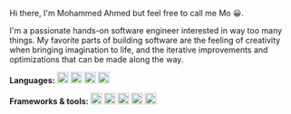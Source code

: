 Hi there, I'm Mohammed Ahmed but feel free to call me Mo 😀.

I'm a passionate hands-on software engineer interested in way too many things. My favorite parts of building software are the feeling of creativity when bringing imagination to life, and the iterative improvements and optimizations that can be made along the way.

**Languages:**
<code><img height="20" alt="Python"     src="https://img.shields.io/badge/Python-FFD43B?style=for-the-badge&logo=python&logoColor=blue"></code>
<code><img height="20" alt="Java"       src="https://img.shields.io/badge/Java-ED8B00?style=for-the-badge&logo=openjdk&logoColor=white"></code>
<code><img height="20" alt="C++"        src="https://img.shields.io/badge/C%2B%2B-00599C?style=for-the-badge&logo=c%2B%2B&logoColor=white"></code>
<code><img height="20" alt="JavaScript" src="https://img.shields.io/badge/JavaScript-323330?style=for-the-badge&logo=javascript&logoColor=F7DF1E"></code>

**Frameworks & tools:**
<code><img height="20" alt="Spring Boot" src="https://img.shields.io/badge/Spring_Boot-F2F4F9?style=for-the-badge&logo=spring-boot"></code>
<code><img height="20" alt="NodeJS"      src="https://img.shields.io/badge/Node%20js-339933?style=for-the-badge&logo=nodedotjs&logoColor=white"></code>
<code><img height="20" alt="MySQL"       src="https://img.shields.io/badge/MySQL-005C84?style=for-the-badge&logo=mysql&logoColor=white"></code>
<code><img height="20" alt="MongoDB"     src="https://img.shields.io/badge/MongoDB-4EA94B?style=for-the-badge&logo=mongodb&logoColor=white"></code>
<code><img height="20" alt="Git"         src="https://img.shields.io/badge/GIT-E44C30?style=for-the-badge&logo=git&logoColor=white"></code>
